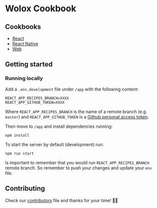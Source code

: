 # Wolox Cookbook

## Cookbooks

* [React](/cookbook-react)
* [React Native](/cookbook-react-native)
* [Web](/cookbook-web)

## Getting started

### Running locally

Add a `.env.development` file under `/app` with the following content:

```
REACT_APP_RECIPES_BRANCH=XXXX
REACT_APP_GITHUB_TOKEN=XXXX
```

Where `REACT_APP_RECIPES_BRANCH` is the name of a remote branch (e.g. `master`) and `REACT_APP_GITHUB_TOKEN` is a [Github personal access token](https://help.github.com/en/github/authenticating-to-github/creating-a-personal-access-token-for-the-command-line).

Then move to `/app` and install dependencies running:

`npm install`

To start the server by default (development) run:

`npm run start`

Is important to remember that you would run `REACT_APP_RECIPES_BRANCH` remote branch. So remember to push your changes and update your `env` file.

## Contributing

Check our [contributors](./contributors.md) file and thanks for your time! 💙💚
